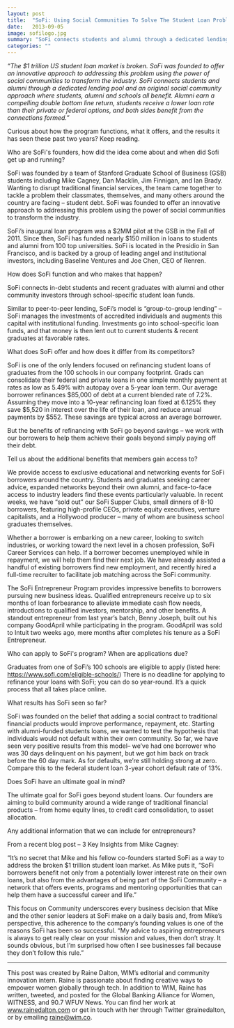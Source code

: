 ```yaml
---
layout: post
title:  "SoFi: Using Social Communities To Solve The Student Loan Problem"
date:   2013-09-05
image: sofilogo.jpg
summary: "SoFi connects students and alumni through a dedicated lending pool and an original social community approach where students, alumni and schools all benefit. Alumni earn a compelling double bottom line return, students receive a lower loan rate than their private or federal options, and both sides benefit from the connections formed."
categories: ""
---
```


*“The $1 trillion US student loan market is broken. SoFi was founded to offer an innovative approach to addressing this problem using the power of social communities to transform the industry. SoFi connects students and alumni through a dedicated lending pool and an original social community approach where students, alumni and schools all benefit. Alumni earn a compelling double bottom line return, students receive a lower loan rate than their private or federal options, and both sides benefit from the connections formed.”*



Curious about how the program functions, what it offers, and the results it has seen these past two years? Keep reading.



Who are SoFi's founders, how did the idea come about and when did Sofi get up and running?



SoFi was founded by a team of Stanford Graduate School of Business (GSB) students including Mike Cagney, Dan Macklin, Jim Finnigan, and Ian Brady. Wanting to disrupt traditional financial services, the team came together to tackle a problem their classmates, themselves, and many others around the country are facing – student debt. SoFi was founded to offer an innovative approach to addressing this problem using the power of social communities to transform the industry.



SoFi’s inaugural loan program was a $2MM pilot at the GSB in the Fall of 2011. Since then, SoFi has funded nearly $150 million in loans to students and alumni from 100 top universities. SoFi is located in the Presidio in San Francisco, and is backed by a group of leading angel and institutional investors, including Baseline Ventures and Joe Chen, CEO of Renren.



How does SoFi function and who makes that happen?



SoFi connects in-debt students and recent graduates with alumni and other community investors through school-specific student loan funds.



Similar to peer-to-peer lending, SoFi’s model is “group-to-group lending” – SoFi manages the investments of accredited individuals and augments this capital with institutional funding. Investments go into school-specific loan funds, and that money is then lent out to current students & recent graduates at favorable rates.



What does SoFi offer and how does it differ from its competitors?



SoFi is one of the only lenders focused on refinancing student loans of graduates from the 100 schools in our company footprint. Grads can consolidate their federal and private loans in one simple monthly payment at rates as low as 5.49% with autopay over a 5-year loan term. Our average borrower refinances $85,000 of debt at a current blended rate of 7.2%.  Assuming they move into a 10-year refinancing loan fixed at 6.125% they save $5,520 in interest over the life of their loan, and reduce annual payments by $552. These savings are typical across an average borrower.



But the benefits of refinancing with SoFi go beyond savings – we work with our borrowers to help them achieve their goals beyond simply paying off their debt.



Tell us about the additional benefits that members gain access to?



We provide access to exclusive educational and networking events for SoFi borrowers around the country. Students and graduates seeking career advice, expanded networks beyond their own alumni, and face-to-face access to industry leaders find these events particularly valuable. In recent weeks, we have “sold out” our SoFi Supper Clubs, small dinners of 8-10 borrowers, featuring high-profile CEOs, private equity executives, venture capitalists, and a Hollywood producer – many of whom are business school graduates themselves.



Whether a borrower is embarking on a new career, looking to switch industries, or working toward the next level in a chosen profession, SoFi Career Services can help. If a borrower becomes unemployed while in repayment, we will help them find their next job. We have already assisted a handful of existing borrowers find new employment, and recently hired a full-time recruiter to facilitate job matching across the SoFi community.



The SoFi Entrepreneur Program provides impressive benefits to borrowers pursuing new business ideas.  Qualified entrepreneurs receive up to six months of loan forbearance to alleviate immediate cash flow needs, introductions to qualified investors, mentorship, and other benefits. A standout entrepreneur from last year’s batch, Benny Joseph, built out his company GoodApril while participating in the program. GoodApril was sold to Intuit two weeks ago, mere months after completes his tenure as a SoFi Entrepreneur.



Who can apply to SoFi's program? When are applications due?



Graduates from one of SoFi’s 100 schools are eligible to apply (listed here: https://www.sofi.com/eligible-schools/) There is no deadline for applying to refinance your loans with SoFi; you can do so year-round. It’s a quick process that all takes place online.



What results has SoFi seen so far?



SoFi was founded on the belief that adding a social contract to traditional financial products would improve performance, repayment, etc. Starting with alumni-funded students loans, we wanted to test the hypothesis that individuals would not default within their own community. So far, we have seen very positive results from this model– we’ve had one borrower who was 30 days delinquent on his payment, but we got him back on track before the 60 day mark. As for defaults, we’re still holding strong at zero. Compare this to the federal student loan 3-year cohort default rate of 13%.



Does SoFi have an ultimate goal in mind?



The ultimate goal for SoFi goes beyond student loans. Our founders are aiming to build community around a wide range of traditional financial products – from home equity lines, to credit card consolidation, to asset allocation.



Any additional information that we can include for entrepreneurs?



From a recent blog post – 3 Key Insights from Mike Cagney:

“It’s no secret that Mike and his fellow co-founders started SoFi as a way to address the broken $1 trillion student loan market. As Mike puts it, “SoFi borrowers benefit not only from a potentially lower interest rate on their own loans, but also from the advantages of being part of the SoFi Community – a network that offers events, programs and mentoring opportunities that can help them have a successful career and life.”



This focus on Community underscores every business decision that Mike and the other senior leaders at SoFi make on a daily basis and, from Mike’s perspective, this adherence to the company’s founding values is one of the reasons SoFi has been so successful.  “My advice to aspiring entrepreneurs is always to get really clear on your mission and values, then don’t stray.  It sounds obvious, but I’m surprised how often I see businesses fail because they don’t follow this rule.”


 ______________________________________________________

This post was created by Raine Dalton, WIM’s editorial and community innovation intern. Raine is passionate about finding creative ways to empower women globally through tech. In addition to WIM, Raine has written, tweeted, and posted for the Global Banking Alliance for Women, WITNESS, and 90.7 WFUV News. You can find her work at www.rainedalton.com or get in touch with her through Twitter @rainedalton, or by emailing raine@wim.co.

